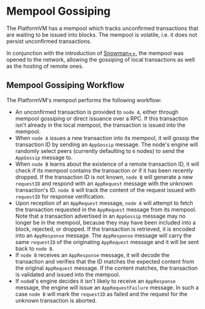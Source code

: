 # Mempool Gossiping

The PlatformVM has a mempool which tracks unconfirmed transactions that are waiting to be issued into blocks. The mempool is volatile, i.e. it does not persist unconfirmed transactions.

In conjunction with the introduction of [Snowman++](../../proposervm), the mempool was opened to the network, allowing the gossiping of local transactions as well as the hosting of remote ones.

## Mempool Gossiping Workflow

The PlatformVM's mempool performs the following workflow:

- An unconfirmed transaction is provided to `node A`, either through mempool gossiping or direct issuance over a RPC. If this transaction isn't already in the local mempool, the transaction is issued into the mempool.
- When `node A` issues a new transaction into its mempool, it will gossip the transaction ID by sending an `AppGossip` message. The node's engine will randomly select peers (currently defaulting to `6` nodes) to send the `AppGossip` message to.
- When `node B` learns about the existence of a remote transaction ID, it will check if its mempool contains the transaction or if it has been recently dropped. If the transaction ID is not known, `node B` will generate a new `requestID` and respond with an `AppRequest` message with the unknown transaction's ID. `node B` will track the content of the request issued with `requestID` for response verification.
- Upon reception of an `AppRequest` message, `node A` will attempt to fetch the transaction requested in the `AppRequest` message from its mempool. Note that a transaction advertised in an `AppGossip` message may no longer be in the mempool, because they may have been included into a block, rejected, or dropped. If the transaction is retrieved, it is encoded into an `AppResponse` message. The `AppResponse` message will carry the same `requestID` of the originating `AppRequest` message and it will be sent back to `node B`.
- If `node B` receives an `AppResponse` message, it will decode the transaction and verifies that the ID matches the expected content from the original `AppRequest` message. If the content matches, the transaction is validated and issued into the mempool.
- If `nodeB`'s engine decides it isn't likely to receive an `AppResponse` message, the engine will issue an `AppRequestFailure` message. In such a case `node B` will mark the `requestID` as failed and the request for the unknown transaction is aborted.
